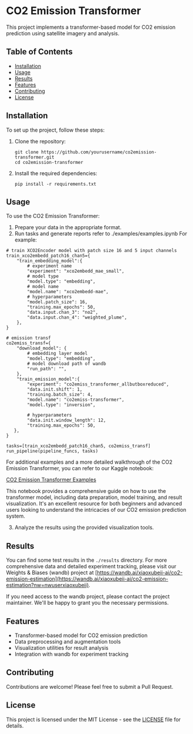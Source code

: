 # CO2 Emission Transformer

This project implements a transformer-based model for CO2 emission prediction using satellite imagery and analysis.

## Table of Contents
- [Installation](#installation)
- [Usage](#usage)
- [Results](#results)
- [Features](#features)
- [Contributing](#contributing)
- [License](#license)

## Installation

To set up the project, follow these steps:

1. Clone the repository:
   ```
   git clone https://github.com/yourusername/co2emission-transformer.git
   cd co2emission-transformer
   ```

2. Install the required dependencies:
   ```
   pip install -r requirements.txt
   ```

## Usage

To use the CO2 Emission Transformer:

1. Prepare your data in the appropriate format.
2. Run tasks and generate reports refer to ./examples/examples.ipynb
For example:
```
# train XCO2Encoder model with patch size 16 and 5 input channels
train_xco2embedd_patch16_chan5={
    "train_embedding_model":{
        # experiment name
        "experiment": "xco2embedd_mae_small",
        # model type
        "model.type": "embedding",
        # model name
        "model.name": "xco2embedd-mae",
        # hyperparameters
        "model.patch_size": 16,
        "training.max_epochs": 50,
        "data.input.chan_3": "no2",
        "data.input.chan_4": "weighted_plume",
    },
}

# emission transf
co2emiss_transf={
    "download_model": {
        # embedding layer model
        "model.type": "embedding",
        # model download path of wandb
        "run_path": "",
    },
    "train_emission_model":{
        "experiment": "co2emiss_transformer_allbutboxreduced",
        "data.init.shift": 1,
        "training.batch_size": 4,
        "model.name": "co2emiss-transformer",
        "model.type": "inversion",
      
        # hyperparameters
        "data.init.window_length": 12,
        "training.max_epochs": 50,
   },
}

tasks=[train_xco2embedd_patch16_chan5, co2emiss_transf]
run_pipeline(pipeline_funcs, tasks)
```

For additional examples and a more detailed walkthrough of the CO2 Emission Transformer, you can refer to our Kaggle notebook:

[CO2 Emission Transformer Examples](https://www.kaggle.com/code/xiaoxubeii/co2emission-transformer)

This notebook provides a comprehensive guide on how to use the transformer model, including data preparation, model training, and result visualization. It's an excellent resource for both beginners and advanced users looking to understand the intricacies of our CO2 emission prediction system.

3. Analyze the results using the provided visualization tools.

## Results
You can find some test results in the `./results` directory. For more comprehensive data and detailed experiment tracking, please visit our Weights & Biases (wandb) project at [https://wandb.ai/xiaoxubeii-ai/co2-emission-estimation](https://wandb.ai/xiaoxubeii-ai/co2-emission-estimation?nw=nwuserxiaoxubeii).

If you need access to the wandb project, please contact the project maintainer. We'll be happy to grant you the necessary permissions.

## Features

- Transformer-based model for CO2 emission prediction
- Data preprocessing and augmentation tools
- Visualization utilities for result analysis
- Integration with wandb for experiment tracking

## Contributing

Contributions are welcome! Please feel free to submit a Pull Request.

## License

This project is licensed under the MIT License - see the [LICENSE](LICENSE) file for details.
